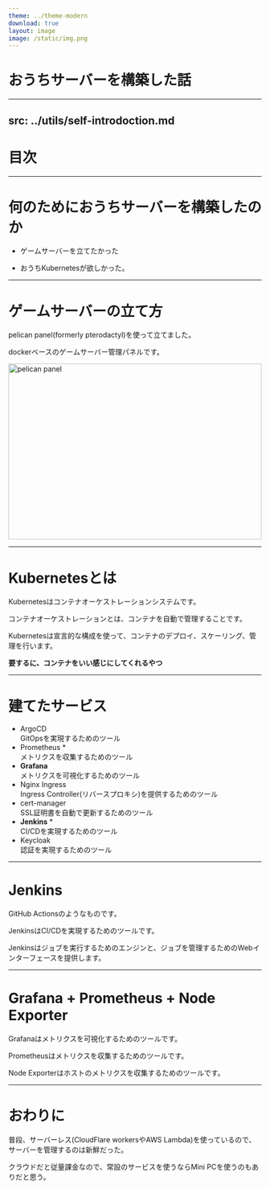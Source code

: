 ```yaml
---
theme: ../theme-modern
download: true
layout: image
image: /static/img.png
---
```


# おうちサーバーを構築した話

---
src: ../utils/self-introdoction.md
---

# 目次

<Toc maxDepth="1"></Toc>

---

# 何のためにおうちサーバーを構築したのか

- ゲームサーバーを立てたかった

- おうちKubernetesが欲しかった。

---


# ゲームサーバーの立て方

pelican panel(formerly pterodactyl)を使って立てました。

dockerベースのゲームサーバー管理パネルです。

<div style="height: 350px">
<img src="/static/img_1.png" alt="pelican panel" style="object-fit: contain; width: 100%; height: 100%">
</div>

---

# Kubernetesとは

Kubernetesはコンテナオーケストレーションシステムです。

コンテナオーケストレーションとは、コンテナを自動で管理することです。

Kubernetesは宣言的な構成を使って、コンテナのデプロイ、スケーリング、管理を行います。


**要するに、コンテナをいい感じにしてくれるやつ**

---

# 建てたサービス

- ArgoCD <br>
    GitOpsを実現するためのツール
- Prometheus * <br>
    メトリクスを収集するためのツール
- **Grafana** <br>
    メトリクスを可視化するためのツール
- Nginx Ingress <br>
    Ingress Controller(リバースプロキシ)を提供するためのツール
- cert-manager <br>
    SSL証明書を自動で更新するためのツール
- **Jenkins** * <br>
    CI/CDを実現するためのツール
- Keycloak <br>
    認証を実現するためのツール

---

# Jenkins

GitHub Actionsのようなものです。

JenkinsはCI/CDを実現するためのツールです。

Jenkinsはジョブを実行するためのエンジンと、ジョブを管理するためのWebインターフェースを提供します。

---

# Grafana + Prometheus + Node Exporter

Grafanaはメトリクスを可視化するためのツールです。

Prometheusはメトリクスを収集するためのツールです。

Node Exporterはホストのメトリクスを収集するためのツールです。

---

# おわりに

普段、サーバーレス(CloudFlare workersやAWS Lambda)を使っているので、サーバーを管理するのは新鮮だった。

クラウドだと従量課金なので、常設のサービスを使うならMini PCを使うのもありだと思う。

